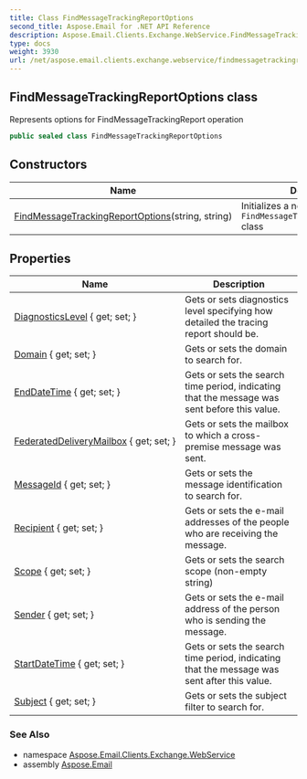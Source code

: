 ```yaml
---
title: Class FindMessageTrackingReportOptions
second_title: Aspose.Email for .NET API Reference
description: Aspose.Email.Clients.Exchange.WebService.FindMessageTrackingReportOptions class. Represents options for FindMessageTrackingReport operation
type: docs
weight: 3930
url: /net/aspose.email.clients.exchange.webservice/findmessagetrackingreportoptions/
---
```

## FindMessageTrackingReportOptions class

Represents options for FindMessageTrackingReport operation

```csharp
public sealed class FindMessageTrackingReportOptions
```

## Constructors

| Name | Description |
| --- | --- |
| [FindMessageTrackingReportOptions](findmessagetrackingreportoptions/)(string, string) | Initializes a new instance of the `FindMessageTrackingReportOptions` class |

## Properties

| Name | Description |
| --- | --- |
| [DiagnosticsLevel](../../aspose.email.clients.exchange.webservice/findmessagetrackingreportoptions/diagnosticslevel/) { get; set; } | Gets or sets diagnostics level specifying how detailed the tracing report should be. |
| [Domain](../../aspose.email.clients.exchange.webservice/findmessagetrackingreportoptions/domain/) { get; set; } | Gets or sets the domain to search for. |
| [EndDateTime](../../aspose.email.clients.exchange.webservice/findmessagetrackingreportoptions/enddatetime/) { get; set; } | Gets or sets the search time period, indicating that the message was sent before this value. |
| [FederatedDeliveryMailbox](../../aspose.email.clients.exchange.webservice/findmessagetrackingreportoptions/federateddeliverymailbox/) { get; set; } | Gets or sets the mailbox to which a cross-premise message was sent. |
| [MessageId](../../aspose.email.clients.exchange.webservice/findmessagetrackingreportoptions/messageid/) { get; set; } | Gets or sets the message identification to search for. |
| [Recipient](../../aspose.email.clients.exchange.webservice/findmessagetrackingreportoptions/recipient/) { get; set; } | Gets or sets the e-mail addresses of the people who are receiving the message. |
| [Scope](../../aspose.email.clients.exchange.webservice/findmessagetrackingreportoptions/scope/) { get; set; } | Gets or sets the search scope (non-empty string) |
| [Sender](../../aspose.email.clients.exchange.webservice/findmessagetrackingreportoptions/sender/) { get; set; } | Gets or sets the e-mail address of the person who is sending the message. |
| [StartDateTime](../../aspose.email.clients.exchange.webservice/findmessagetrackingreportoptions/startdatetime/) { get; set; } | Gets or sets the search time period, indicating that the message was sent after this value. |
| [Subject](../../aspose.email.clients.exchange.webservice/findmessagetrackingreportoptions/subject/) { get; set; } | Gets or sets the subject filter to search for. |

### See Also

* namespace [Aspose.Email.Clients.Exchange.WebService](../../aspose.email.clients.exchange.webservice/)
* assembly [Aspose.Email](../../)



